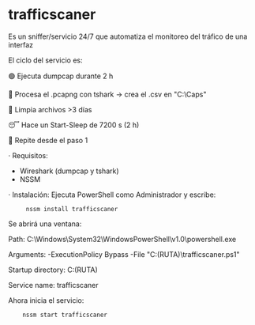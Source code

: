 # trafficscaner
Es un sniffer/servicio 24/7 que automatiza el monitoreo del tráfico de una interfaz

El ciclo del servicio es:

🟢 Ejecuta dumpcap durante 2 h

🧠 Procesa el .pcapng con tshark → crea el .csv en "C:\Caps"

🧹 Limpia archivos >3 días

😴 Hace un Start-Sleep de 7200 s (2 h)

🔁 Repite desde el paso 1


· Requisitos:
  - Wireshark (dumpcap y tshark)
  - NSSM
    

· Instalación:
   Ejecuta PowerShell como Administrador y escribe:

         nssm install trafficscaner

   Se abrirá una ventana:

   Path:
          C:\Windows\System32\WindowsPowerShell\v1.0\powershell.exe

   Arguments:
          -ExecutionPolicy Bypass -File "C:\(RUTA)\trafficscaner.ps1"

   Startup directory:
          C:\(RUTA)

   Service name: trafficscaner

   Ahora inicia el servicio:
   
        nssm start trafficscaner
